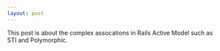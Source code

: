```yaml
---
layout: post
---
```

This post is about the complex assocations in Rails Active Model such as STI and Polymorphic.
